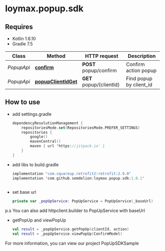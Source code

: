 # loymax.popup.sdk 

## Requires

* Kotlin 1.6.10
* Gradle 7.5

Class | Method | HTTP request | Description
------------ | ------------- | ------------- | -------------
*PopupApi* | [**confirm**](docs/PopupApi.md#confirm) | **POST** popup/confirm | Confirm action popup
*PopupApi* | [**popupClientIdGet**](docs/PopupApi.md#popupclientidget) | **GET** popup/{clientId} | Find popup by client_id

## How to use
* add settings.gradle
  ```kotlin
  dependencyResolutionManagement {
      repositoriesMode.set(RepositoriesMode.PREFER_SETTINGS)
      repositories {
          google()
          mavenCentral()
          maven { url 'https://jitpack.io' }
      }
  }
* add libs to build.gradle
  ```kotlin
  implementation "com.squareup.retrofit2:retrofit:2.9.0"
  implementation 'com.github.semdelion:loymax.popup.sdk:1.0.1'
 
* set base url
  ```kotlin
  private var _popUpService: PopUpService = PopUpService(_baseUrl)
  
p.s
You can also add httpclient.builder to PopUpService with baseUrl

* getPopUp and viewPopUp
  ```kotlin
  val result = _popUpService.getPopUp(clientId, action)
  val result = _popUpService.viewPopUp(ConfirmModel)
  
For more information, you can view our project PopUpSDKSample
    
